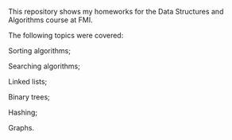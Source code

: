 This repository shows my homeworks for the Data Structures and Algorithms course at FMI.

The following topics were covered:

  Sorting algorithms;
  
  Searching algorithms;
  
  Linked lists;
  
  Binary trees;
  
  Hashing;
  
  Graphs.
